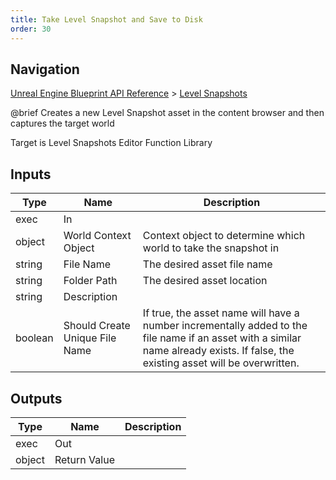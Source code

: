 ```yaml
---
title: Take Level Snapshot and Save to Disk
order: 30
---
```

## Navigation

[Unreal Engine Blueprint API Reference](https://dev.epicgames.com/documentation/en-us/unreal-engine/BlueprintAPI) > [Level Snapshots](https://dev.epicgames.com/documentation/en-us/unreal-engine/BlueprintAPI/LevelSnapshots)

@brief Creates a new Level Snapshot asset in the content browser and then captures the target world

Target is Level Snapshots Editor Function Library

## Inputs

| Type | Name | Description |
| --- | --- | --- |
| exec | In |  |
| object | World Context Object | Context object to determine which world to take the snapshot in |
| string | File Name | The desired asset file name |
| string | Folder Path | The desired asset location |
| string | Description |  |
| boolean | Should Create Unique File Name | If true, the asset name will have a number incrementally added to the file name if an asset with a similar name already exists. If false, the existing asset will be overwritten. |

## Outputs

| Type | Name | Description |
| --- | --- | --- |
| exec | Out |  |
| object | Return Value |  |

